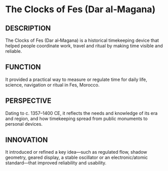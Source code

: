 ---
---
# The Clocks of Fes (Dar al‑Magana)

## DESCRIPTION
The Clocks of Fes (Dar al‑Magana) is a historical timekeeping device that helped people coordinate work, travel and ritual by making time visible and reliable.

## FUNCTION
It provided a practical way to measure or regulate time for daily life, science, navigation or ritual in Fes, Morocco.

## PERSPECTIVE
Dating to c. 1357–1400 CE, it reflects the needs and knowledge of its era and region, and how timekeeping spread from public monuments to personal devices.

## INNOVATION
It introduced or refined a key idea—such as regulated flow, shadow geometry, geared display, a stable oscillator or an electronic/atomic standard—that improved reliability and usability.
